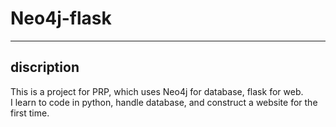 # Neo4j-flask
---------------------
## discription
This is a project for PRP, which uses Neo4j for database, flask for web.  
I learn to code in python, handle database, and construct a website for the first time.



